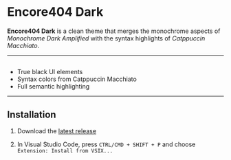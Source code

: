 # Encore404 Dark 
 
**Encore404 Dark** is a clean theme that merges the monochrome aspects of *Monochrome Dark Amplified* with the syntax highlights of *Catppuccin Macchiato*.

---

##
 - True black UI elements
 - Syntax colors from Catppuccin Macchiato 
 - Full semantic highlighting
  
---

## Installation

1. Download the [latest release](https://github.com/encore404/encore404-dark/releases/latest)

2. In Visual Studio Code, press `CTRL/CMD + SHIFT + P` and choose `Extension: Install from VSIX...`